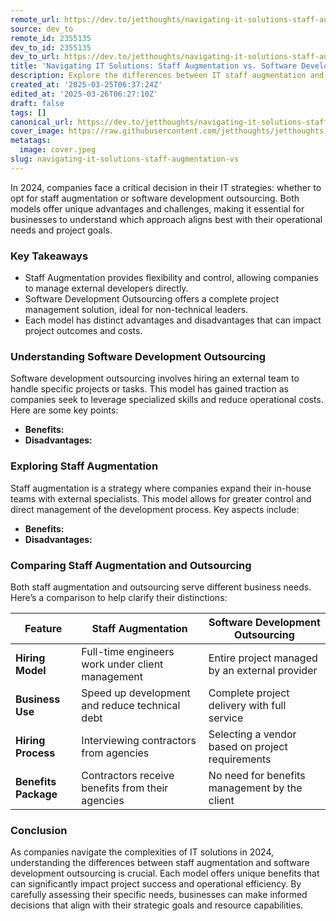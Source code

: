 ```yaml
---
remote_url: https://dev.to/jetthoughts/navigating-it-solutions-staff-augmentation-vs-software-development-outsourcing-in-2024-3hba
source: dev_to
remote_id: 2355135
dev_to_id: 2355135
dev_to_url: https://dev.to/jetthoughts/navigating-it-solutions-staff-augmentation-vs-software-development-outsourcing-in-2024-3hba
title: 'Navigating IT Solutions: Staff Augmentation vs. Software Development Outsourcing in 2024'
description: Explore the differences between IT staff augmentation and software development outsourcing in 2024. Understand the benefits and challenges of each model to make informed decisions for your company's IT strategy.
created_at: '2025-03-25T06:37:24Z'
edited_at: '2025-03-26T06:27:10Z'
draft: false
tags: []
canonical_url: https://dev.to/jetthoughts/navigating-it-solutions-staff-augmentation-vs-software-development-outsourcing-in-2024-3hba
cover_image: https://raw.githubusercontent.com/jetthoughts/jetthoughts.github.io/master/content/blog/navigating-it-solutions-staff-augmentation-vs/cover.jpeg
metatags:
  image: cover.jpeg
slug: navigating-it-solutions-staff-augmentation-vs
---
```

In 2024, companies face a critical decision in their IT strategies: whether to opt for staff augmentation or software development outsourcing. Both models offer unique advantages and challenges, making it essential for businesses to understand which approach aligns best with their operational needs and project goals.

### Key Takeaways

*   Staff Augmentation provides flexibility and control, allowing companies to manage external developers directly.
*   Software Development Outsourcing offers a complete project management solution, ideal for non-technical leaders.
*   Each model has distinct advantages and disadvantages that can impact project outcomes and costs.

### Understanding Software Development Outsourcing

Software development outsourcing involves hiring an external team to handle specific projects or tasks. This model has gained traction as companies seek to leverage specialized skills and reduce operational costs. Here are some key points:

*   **Benefits:**
*   **Disadvantages:**

### Exploring Staff Augmentation

Staff augmentation is a strategy where companies expand their in-house teams with external specialists. This model allows for greater control and direct management of the development process. Key aspects include:

*   **Benefits:**
*   **Disadvantages:**

### Comparing Staff Augmentation and Outsourcing

Both staff augmentation and outsourcing serve different business needs. Here’s a comparison to help clarify their distinctions:

| Feature | Staff Augmentation | Software Development Outsourcing |
| --- | --- | --- |
| **Hiring Model** | Full-time engineers work under client management | Entire project managed by an external provider |
| **Business Use** | Speed up development and reduce technical debt | Complete project delivery with full service |
| **Hiring Process** | Interviewing contractors from agencies | Selecting a vendor based on project requirements |
| **Benefits Package** | Contractors receive benefits from their agencies | No need for benefits management by the client |

### Conclusion

As companies navigate the complexities of IT solutions in 2024, understanding the differences between staff augmentation and software development outsourcing is crucial. Each model offers unique benefits that can significantly impact project success and operational efficiency. By carefully assessing their specific needs, businesses can make informed decisions that align with their strategic goals and resource capabilities.
